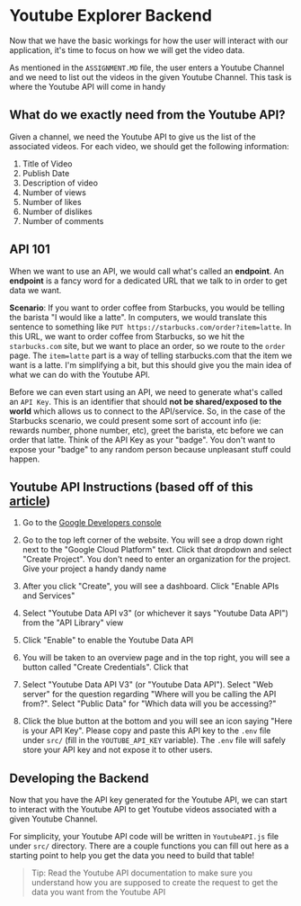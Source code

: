 # Youtube Explorer Backend
Now that we have the basic workings for how the user will interact
with our application, it's time to focus on how we will get the video data.

As mentioned in the `ASSIGNMENT.MD` file, the user enters a Youtube Channel and we need to list out the videos in the given Youtube Channel. This task is where the Youtube API will come in handy


## What do we exactly need from the Youtube API?
Given a channel, we need the Youtube API to give us the list of the associated videos. For each video, we should get the following information:

1. Title of Video
2. Publish Date
3. Description of video
4. Number of views
5. Number of likes
6. Number of dislikes
7. Number of comments

## API 101
When we want to use an API, we would call what's called an **endpoint**. An **endpoint** is a fancy word for a dedicated URL that we talk to in order to get data we want. 

**Scenario**: If you want to order coffee from Starbucks, you would be telling the barista "I would like a latte". In computers, we would translate this sentence to something like `PUT https://starbucks.com/order?item=latte`. In this URL, we want to order coffee from Starbucks, so we hit the `starbucks.com` site, but we want to place an order, so we route to the `order` page. The `item=latte` part is a way of telling starbucks.com that the item we want is a latte. I'm simplifying a bit, but this should give you the main idea of what we can do with the Youtube API. 

Before we can even start using an API, we need to generate what's called an `API Key`. This is an identifier that should **not be shared/exposed to the world** which allows us to connect to the API/service. So, in the case of the Starbucks scenario, we could present some sort of account info (ie: rewards number, phone number, etc), greet the barista, etc before we can order that latte. Think of the API Key as your "badge". You don't want to expose your "badge" to any random person because unpleasant stuff could happen.

## Youtube API Instructions (based off of this [article](https://blog.hubspot.com/website/how-to-get-youtube-api-key))
1. Go to the [Google Developers console](https://console.developers.google.com)

2. Go to the top left corner of the website. You will see a drop down right next to the "Google Cloud Platform" text. Click that dropdown and select "Create Project". You don't need to enter an organization for the project. Give your project a handy dandy name

3. After you click "Create", you will see a dashboard. Click "Enable APIs and Services"

4. Select "Youtube Data API v3" (or whichever it says "Youtube Data API") from the "API Library" view

5. Click "Enable" to enable the Youtube Data API

6. You will be taken to an overview page and in the top right, you will see a button called "Create Credentials". Click that

7. Select "Youtube Data API V3" (or "Youtube Data API"). Select "Web server" for the question regarding "Where will you be calling the API from?". Select "Public Data" for "Which data will you be accessing?"

8. Click the blue button at the bottom and you will see an icon saying "Here is your API Key". Please copy and paste this API key to the `.env` file under `src/` (fill in the `YOUTUBE_API_KEY` variable). The `.env` file will safely store your API key and not expose it to other users. 

## Developing the Backend
Now that you have the API key generated for the Youtube API, we can start to interact with the Youtube API to get Youtube videos associated with a given Youtube Channel. 

For simplicity, your Youtube API code will be written in `YoutubeAPI.js` file under `src/` directory. There are a couple functions you can fill out here as a starting point to help you get the data you need to build that table!

>Tip: Read the Youtube API documentation to make sure you understand how you are supposed to create the request to get the data you want from the Youtube API